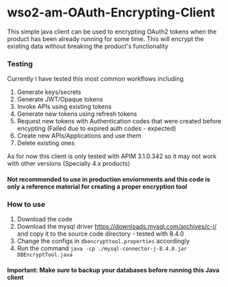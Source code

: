# wso2-am-OAuth-Encrypting-Client

This simple java client can be used to encrypting OAuth2 tokens when the product has been already running for some time. 
This will encrypt the existing data without breaking the product's functionality 

### Testing

Currently I have tested this most common workflows including
1. Generate keys/secrets
2. Generate JWT/Opaque tokens 
3. Invoke APIs using existing tokens
4. Generate new tokens using refresh tokens 
5. Request new tokens with Authentication codes that were created before encypting (Failed due to expired auth codes - expected)
6. Create new APIs/Applications and use them
7. Delete existing ones 

As for now this client is only tested with APIM 3.1.0.342 so it may not work with other versions (Specially 4.x products)

#### Not recommended to use in production enviornments and this code is only a reference material for creating a proper encryption tool 

### How to use 

1. Download the code
2. Download the mysql driver https://downloads.mysql.com/archives/c-j/ and copy it to the source code directory - tested with 8.4.0
4. Change the configs in `dbencrypttool.properties` accordingly 
3. Run the command `java -cp ./mysql-connector-j-8.4.0.jar DBEncryptTool.java` 

#### Important: Make sure to backup your databases before running this Java client 


